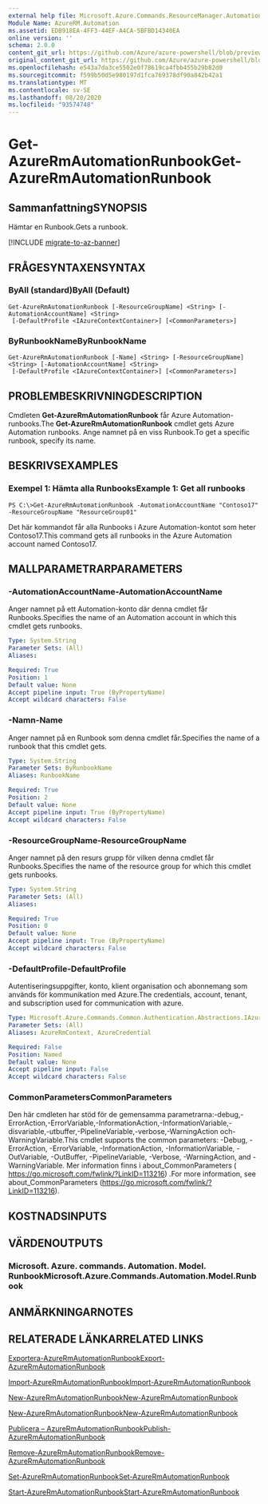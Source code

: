 ```yaml
---
external help file: Microsoft.Azure.Commands.ResourceManager.Automation.dll-Help.xml
Module Name: AzureRM.Automation
ms.assetid: EDB918EA-4FF3-44EF-A4CA-5BFBD14340EA
online version: ''
schema: 2.0.0
content_git_url: https://github.com/Azure/azure-powershell/blob/preview/src/ResourceManager/Automation/Commands.Automation/help/Get-AzureRMAutomationRunbook.md
original_content_git_url: https://github.com/Azure/azure-powershell/blob/preview/src/ResourceManager/Automation/Commands.Automation/help/Get-AzureRMAutomationRunbook.md
ms.openlocfilehash: e543a7da3ce5502e0f78619ca4fbb455b29b82d0
ms.sourcegitcommit: f599b50d5e980197d1fca769378df90a842b42a1
ms.translationtype: MT
ms.contentlocale: sv-SE
ms.lasthandoff: 08/20/2020
ms.locfileid: "93574748"
---
```

# <span data-ttu-id="475a4-101">Get-AzureRmAutomationRunbook</span><span class="sxs-lookup"><span data-stu-id="475a4-101">Get-AzureRmAutomationRunbook</span></span>

## <span data-ttu-id="475a4-102">Sammanfattning</span><span class="sxs-lookup"><span data-stu-id="475a4-102">SYNOPSIS</span></span>
<span data-ttu-id="475a4-103">Hämtar en Runbook.</span><span class="sxs-lookup"><span data-stu-id="475a4-103">Gets a runbook.</span></span>

[!INCLUDE [migrate-to-az-banner](../../includes/migrate-to-az-banner.md)]

## <span data-ttu-id="475a4-104">FRÅGESYNTAXEN</span><span class="sxs-lookup"><span data-stu-id="475a4-104">SYNTAX</span></span>

### <span data-ttu-id="475a4-105">ByAll (standard)</span><span class="sxs-lookup"><span data-stu-id="475a4-105">ByAll (Default)</span></span>
```
Get-AzureRmAutomationRunbook [-ResourceGroupName] <String> [-AutomationAccountName] <String>
 [-DefaultProfile <IAzureContextContainer>] [<CommonParameters>]
```

### <span data-ttu-id="475a4-106">ByRunbookName</span><span class="sxs-lookup"><span data-stu-id="475a4-106">ByRunbookName</span></span>
```
Get-AzureRmAutomationRunbook [-Name] <String> [-ResourceGroupName] <String> [-AutomationAccountName] <String>
 [-DefaultProfile <IAzureContextContainer>] [<CommonParameters>]
```

## <span data-ttu-id="475a4-107">PROBLEMBESKRIVNING</span><span class="sxs-lookup"><span data-stu-id="475a4-107">DESCRIPTION</span></span>
<span data-ttu-id="475a4-108">Cmdleten **Get-AzureRmAutomationRunbook** får Azure Automation-runbooks.</span><span class="sxs-lookup"><span data-stu-id="475a4-108">The **Get-AzureRmAutomationRunbook** cmdlet gets Azure Automation runbooks.</span></span>
<span data-ttu-id="475a4-109">Ange namnet på en viss Runbook.</span><span class="sxs-lookup"><span data-stu-id="475a4-109">To get a specific runbook, specify its name.</span></span>

## <span data-ttu-id="475a4-110">BESKRIVS</span><span class="sxs-lookup"><span data-stu-id="475a4-110">EXAMPLES</span></span>

### <span data-ttu-id="475a4-111">Exempel 1: Hämta alla Runbooks</span><span class="sxs-lookup"><span data-stu-id="475a4-111">Example 1: Get all runbooks</span></span>
```
PS C:\>Get-AzureRmAutomationRunbook -AutomationAccountName "Contoso17" -ResourceGroupName "ResourceGroup01"
```

<span data-ttu-id="475a4-112">Det här kommandot får alla Runbooks i Azure Automation-kontot som heter Contoso17.</span><span class="sxs-lookup"><span data-stu-id="475a4-112">This command gets all runbooks in the Azure Automation account named Contoso17.</span></span>

## <span data-ttu-id="475a4-113">MALLPARAMETRAR</span><span class="sxs-lookup"><span data-stu-id="475a4-113">PARAMETERS</span></span>

### <span data-ttu-id="475a4-114">-AutomationAccountName</span><span class="sxs-lookup"><span data-stu-id="475a4-114">-AutomationAccountName</span></span>
<span data-ttu-id="475a4-115">Anger namnet på ett Automation-konto där denna cmdlet får Runbooks.</span><span class="sxs-lookup"><span data-stu-id="475a4-115">Specifies the name of an Automation account in which this cmdlet gets runbooks.</span></span>

```yaml
Type: System.String
Parameter Sets: (All)
Aliases: 

Required: True
Position: 1
Default value: None
Accept pipeline input: True (ByPropertyName)
Accept wildcard characters: False
```

### <span data-ttu-id="475a4-116">-Namn</span><span class="sxs-lookup"><span data-stu-id="475a4-116">-Name</span></span>
<span data-ttu-id="475a4-117">Anger namnet på en Runbook som denna cmdlet får.</span><span class="sxs-lookup"><span data-stu-id="475a4-117">Specifies the name of a runbook that this cmdlet gets.</span></span>

```yaml
Type: System.String
Parameter Sets: ByRunbookName
Aliases: RunbookName

Required: True
Position: 2
Default value: None
Accept pipeline input: True (ByPropertyName)
Accept wildcard characters: False
```

### <span data-ttu-id="475a4-118">-ResourceGroupName</span><span class="sxs-lookup"><span data-stu-id="475a4-118">-ResourceGroupName</span></span>
<span data-ttu-id="475a4-119">Anger namnet på den resurs grupp för vilken denna cmdlet får Runbooks.</span><span class="sxs-lookup"><span data-stu-id="475a4-119">Specifies the name of the resource group for which this cmdlet gets runbooks.</span></span>

```yaml
Type: System.String
Parameter Sets: (All)
Aliases: 

Required: True
Position: 0
Default value: None
Accept pipeline input: True (ByPropertyName)
Accept wildcard characters: False
```

### <span data-ttu-id="475a4-120">-DefaultProfile</span><span class="sxs-lookup"><span data-stu-id="475a4-120">-DefaultProfile</span></span>
<span data-ttu-id="475a4-121">Autentiseringsuppgifter, konto, klient organisation och abonnemang som används för kommunikation med Azure.</span><span class="sxs-lookup"><span data-stu-id="475a4-121">The credentials, account, tenant, and subscription used for communication with azure.</span></span>

```yaml
Type: Microsoft.Azure.Commands.Common.Authentication.Abstractions.IAzureContextContainer
Parameter Sets: (All)
Aliases: AzureRmContext, AzureCredential

Required: False
Position: Named
Default value: None
Accept pipeline input: False
Accept wildcard characters: False
```

### <span data-ttu-id="475a4-122">CommonParameters</span><span class="sxs-lookup"><span data-stu-id="475a4-122">CommonParameters</span></span>
<span data-ttu-id="475a4-123">Den här cmdleten har stöd för de gemensamma parametrarna:-debug,-ErrorAction,-ErrorVariable,-InformationAction,-InformationVariable,-disvariable,-utbuffer,-PipelineVariable,-verbose,-WarningAction och-WarningVariable.</span><span class="sxs-lookup"><span data-stu-id="475a4-123">This cmdlet supports the common parameters: -Debug, -ErrorAction, -ErrorVariable, -InformationAction, -InformationVariable, -OutVariable, -OutBuffer, -PipelineVariable, -Verbose, -WarningAction, and -WarningVariable.</span></span> <span data-ttu-id="475a4-124">Mer information finns i about_CommonParameters ( https://go.microsoft.com/fwlink/?LinkID=113216) .</span><span class="sxs-lookup"><span data-stu-id="475a4-124">For more information, see about_CommonParameters (https://go.microsoft.com/fwlink/?LinkID=113216).</span></span>

## <span data-ttu-id="475a4-125">KOSTNADS</span><span class="sxs-lookup"><span data-stu-id="475a4-125">INPUTS</span></span>

## <span data-ttu-id="475a4-126">VÄRDEN</span><span class="sxs-lookup"><span data-stu-id="475a4-126">OUTPUTS</span></span>

### <span data-ttu-id="475a4-127">Microsoft. Azure. commands. Automation. Model. Runbook</span><span class="sxs-lookup"><span data-stu-id="475a4-127">Microsoft.Azure.Commands.Automation.Model.Runbook</span></span>

## <span data-ttu-id="475a4-128">ANMÄRKNINGAR</span><span class="sxs-lookup"><span data-stu-id="475a4-128">NOTES</span></span>

## <span data-ttu-id="475a4-129">RELATERADE LÄNKAR</span><span class="sxs-lookup"><span data-stu-id="475a4-129">RELATED LINKS</span></span>

[<span data-ttu-id="475a4-130">Exportera-AzureRmAutomationRunbook</span><span class="sxs-lookup"><span data-stu-id="475a4-130">Export-AzureRmAutomationRunbook</span></span>](./Export-AzureRMAutomationRunbook.md)

[<span data-ttu-id="475a4-131">Import-AzureRmAutomationRunbook</span><span class="sxs-lookup"><span data-stu-id="475a4-131">Import-AzureRmAutomationRunbook</span></span>](./Import-AzureRMAutomationRunbook.md)

[<span data-ttu-id="475a4-132">New-AzureRmAutomationRunbook</span><span class="sxs-lookup"><span data-stu-id="475a4-132">New-AzureRmAutomationRunbook</span></span>](./New-AzureRMAutomationRunbook.md)

[<span data-ttu-id="475a4-133">New-AzureRmAutomationRunbook</span><span class="sxs-lookup"><span data-stu-id="475a4-133">New-AzureRmAutomationRunbook</span></span>](./New-AzureRMAutomationRunbook.md)

[<span data-ttu-id="475a4-134">Publicera – AzureRmAutomationRunbook</span><span class="sxs-lookup"><span data-stu-id="475a4-134">Publish-AzureRmAutomationRunbook</span></span>](./Publish-AzureRMAutomationRunbook.md)

[<span data-ttu-id="475a4-135">Remove-AzureRmAutomationRunbook</span><span class="sxs-lookup"><span data-stu-id="475a4-135">Remove-AzureRmAutomationRunbook</span></span>](./Remove-AzureRMAutomationRunbook.md)

[<span data-ttu-id="475a4-136">Set-AzureRmAutomationRunbook</span><span class="sxs-lookup"><span data-stu-id="475a4-136">Set-AzureRmAutomationRunbook</span></span>](./Set-AzureRMAutomationRunbook.md)

[<span data-ttu-id="475a4-137">Start-AzureRmAutomationRunbook</span><span class="sxs-lookup"><span data-stu-id="475a4-137">Start-AzureRmAutomationRunbook</span></span>](./Start-AzureRMAutomationRunbook.md)


